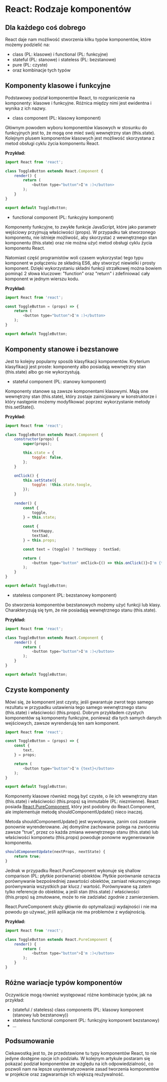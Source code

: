 # React: Rodzaje komponentów

## Dla każdego coś dobrego

React daje nam możliwość stworzenia kilku typów komponentów, które możemy podzielić na:
- class (PL: klasowe) i functional (PL: funkcyjne)
- stateful (PL: stanowe) i stateless (PL: bezstanowe)
- pure (PL: czyste)
- oraz kombinacje tych typów

## Komponenty klasowe i funkcyjne

Podstawowy podział komponentów React, to rozgraniczenie na komponenty: klasowe i funkcyjne. Różnica między nimi jest ewidentna i wynika z ich nazwy.

- class component (PL: klasowy komponent)

Głównym powodem wyboru komponentów klasowych w stosunku do funkcyjnych jest to, że mogą one mieć swój wewnętrzny stan (this.state). Kolejnym plusem komponentów klasowych jest możliwość skorzystana z metod obsługi cyklu życia komponentu React.

__Przykład:__

```javascript
import React from 'react';

class ToggleButton extends React.Component {
    render() {
        return (
            <button type="button">I'm :)</button> 
        );
    }
}

export default ToggleButton;
```

- functional component (PL: funkcyjny komponent)

Komponenty funkcyjne, to zwykłe funkcje JavaScript, które jako parametr wejściowy przyjmują właściwości (props). W przypadku tak stworzonego komponentu, nie istnieje możliwość, aby skorzystać z wewnętrznego stan komponentu (this.state) oraz nie można użyć metod obsługi cyklu życia komponentu React.

Natomiast część programistów woli czasem wykorzystać tego typu komponent w połączeniu ze składnią ES6, aby stworzyć niewielki i prosty komponent. Dzięki wykorzystaniu składni funkcji strzałkowej można bowiem pominąć 2 słowa kluczowe: "function" oraz "return" i zdefiniować cały komponent w jednym wierszu kodu.

__Przykład:__

```javascript
import React from 'react';

const ToggleButton = (props) => {
    return (
        <button type="button">I'm :)</button> 
    );
}

export default ToggleButton;
```

## Komponenty stanowe i bezstanowe

Jest to kolejny popularny sposób klasyfikacji komponentów. Kryterium klasyfikacji jest proste: komponenty albo posiadają wewnętrzny stan (this.state) albo go nie wykorzystują.

- stateful component (PL: stanowy komponent)

Komponenty stanowe są zawsze komponentami klasowymi. Mają one wewnętrzny stan (this.state), który zostaje zainicjowany w konstruktorze i który następnie możemy modyfikować poprzez wykorzystanie metody this.setState().

__Przykład:__

```javascript
import React from 'react';

class ToggleButton extends React.Component {
    constructor(props) {
        super(props);

        this.state = {
            toggle: false,
        };
    }

    onClick() {
        this.setState({
            toggle: !this.state.toogle,
        });
    }
    
    render() {
        const {
            toggle,
        } = this.state;
    
        const {
            textHappy,
            textSad,
        } = this.props;

        const text = (toggle) ? textHappy : textSad;

        return (
            <button type="button" onClick={() => this.onClick()}>I'm {text}</button> 
        );
    }
}

export default ToggleButton;
```

- stateless component (PL: bezstanowy komponent)

Do stworzenia komponentów bezstanowych możemy użyć funkcji lub klasy. Charakteryzują się tym, że nie posiadają wewnętrznego stanu (this.state).

__Przykład:__

```javascript
import React from 'react';

class ToggleButton extends React.Component {
    render() {
        return (
            <button type="button">I'm :)</button> 
        );
    }
}

export default ToggleButton;
```

## Czyste komponenty

Mówi się, że komponent jest czysty, jeśli gwarantuje zwrot tego samego rezultatu w przypadku ustawienia tego samego wewnętrznego stanu (this.state) i właściwości (this.props). Dobrym przykładem czystych komponentów są komponenty funkcyjne, ponieważ dla tych samych danych wejściowych, zawsze wyrenderują ten sam komponent.

```javascript
import React from 'react';

const ToggleButton = (props) => {
    const {
        text,
    } = props;

    return (
        <button type="button">I'm {text}</button> 
    );
}

export default ToggleButton;
```

Komponenty klasowe również mogą być czyste, o ile ich wewnętrzny stan (this.state) i właściwości (this.props) są immutable (PL: niezmienne). React posiada [React.PureComponent][7dc7db3d-9adf-4b7f-ab48-cd44281b3b0f], który jest podobny do React.Component, ale implementuje metodę shouldComponentUpdate() nieco inaczej.

Metoda shouldComponentUpdate() jest wywoływana, zanim coś zostanie ponownie wyrenderowane. Jej domyślne zachowanie polega na zwróceniu zawsze "true", przez co każda zmiana wewnętrznego stanu (this.state) lub właściwości komponetu (this.props) powoduje ponowne wygenerowanie komponentu.

```javascript
shouldComponentUpdate(nextProps, nextState) {
    return true;
}
```

Jednak w przypadku React.PureComponent wykonuje się shallow comparison (PL: płytkie porównanie) obiektów. Płytkie porównanie oznacza porównywanie bezpośredniej zawartości obiektów, zamiast rekurencyjnego porównywania wszystkich par klucz / wartość. Porównywane są zatem tylko referencje do obiektów, a jeśli stan (this.state) / właściwości (this.props) są zmutowane, może to nie zadziałać zgodnie z zamierzeniem.

React.PureComponent służy głównie do optymalizacji wydajności i nie ma powodu go używać, jeśli aplikacja nie ma problemów z wydajnością.

__Przykład:__

```javascript
import React from 'react';

class ToggleButton extends React.PureComponent {
    render() {
        return (
            <button type="button">I'm :)</button> 
        );
    }
}
```

## Różne wariacje typów komponentów

Oczywiście mogą również występować różne kombinacje typów, jak na przykład:
- (stateful / stateless) class components (PL: klasowy komponent (stanowy lub bezstanowy))
- stateless functional component (PL: funkcyjny komponent bezstanowy)
- ...

## Podsumowanie

Ciekawostką jest to, że przedstawione tu typy komponentów React, to nie jedyne dostępne opcje ich podziału. W kolejnym artykule postaram się pokazać podział komponentów ze względu na ich odpowiedzialność, co pozwoli nam na lepsze usystematyzowanie zasad tworzenia komponentów w projekcie oraz zagwarantuje ich większą reużywalność.

<!-- Linki -->

[7dc7db3d-9adf-4b7f-ab48-cd44281b3b0f]: https://reactjs.org/docs/react-api.html#reactpurecomponent 'React.PureComponent'

<!--
https://code.tutsplus.com/tutorials/stateful-vs-stateless-functional-components-in-react--cms-29541 - ciekawy opis wszystkich rodzajów komponentów
- Class Components vs. Functional Components
- Stateful Components vs. Stateless Components
- ... i mixy jak: functional stateless component
- Container Components vs. Presentational Components - o którym pisze w "Podział odpowiedzialności komponentów"
https://reactjs.org/docs/components-and-props.html
-->